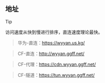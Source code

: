 ## 地址
> [!TIP]
> 访问速度从快到慢进行排序，直连速度理论最快。

> 华为-直连：https://wyyan.us.kg/

> CF-直连：http://wyyan.ggff.net/

> CF-代理：https://cdn.wyyan.ggff.net/

> CF-隧道：https://tun.wyyan.ggff.net/